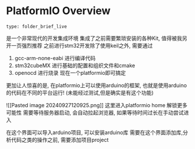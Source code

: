 # PlatformIO Overview
 
```ccard
type: folder_brief_live
```
 
是一个非常现代的开发集成环境
集成了之前需要繁琐安装的各种Kit, 值得被我另开一页强烈推荐
之前进行stm32开发除了使用keil之外, 需要通过
1. gcc-arm-none-eabi 进行编译代码
2. stm32cubeMX 进行基础的配置和组织文件和cmake
3. openocd 进行烧录
现在一个platformio即可搞定

更加让人惊喜的是, 在platformio上可以使用arduino的框架, 也就是使用arduino的代码在不同的平台运行! (未能经过测试,但是确实是有这个功能)

![[Pasted image 20240927120925.png]]
这里进入platformio home 解锁更多可能性
需要等待服务器启动, 会自动拉起浏览器, 如果等待时间过长在手动尝试进入

在这个界面可以导入arduino项目, 可以安装arduino库
需要在这个界面添加库,分析代码之类的操作之前, 需要添加项目project